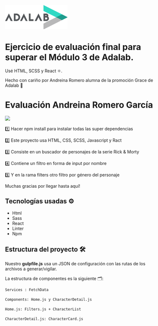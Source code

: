 ![Adalab](./ada.png)

# Ejercicio de evaluación final para superar el Módulo 3 de Adalab.
Usé HTML, SCSS y React ⚛️.

Hecho con cariño por Andreina Romero alumna de la promoción Grace de Adalab 🌈

# Evaluación Andreina Romero García

![](https://media.giphy.com/media/WVudyGEaizNeg/giphy.gif)

1️⃣ Hacer npm install para instalar todas las super dependencias

2️⃣ Este proyecto usa HTML, CSS, SCSS, Javascript y Ract

3️⃣ Consiste en un buscador de personajes de la serie Rick & Morty

4️⃣ Contiene un filtro en forma de input por nombre

5️⃣ Y en la rama filters otro filtro por género del personaje

Muchas gracias por llegar hasta aquí!


## Tecnologías usadas ⚙️
- Html
- Sass
- React
- Linter
- Npm

## Estructura del proyecto 🛠
Nuestro **gulpfile.js** usa un JSON de configuración con las rutas de los archivos a generar/vigilar.

La estructura de componentes es la siguiente 🗂:
```
Services : FetchData

Components: Home.js y CharacterDetail.js

Home.js: Filters.js + CharacterList

CharacterDetail.js: CharacterCard.js
```
